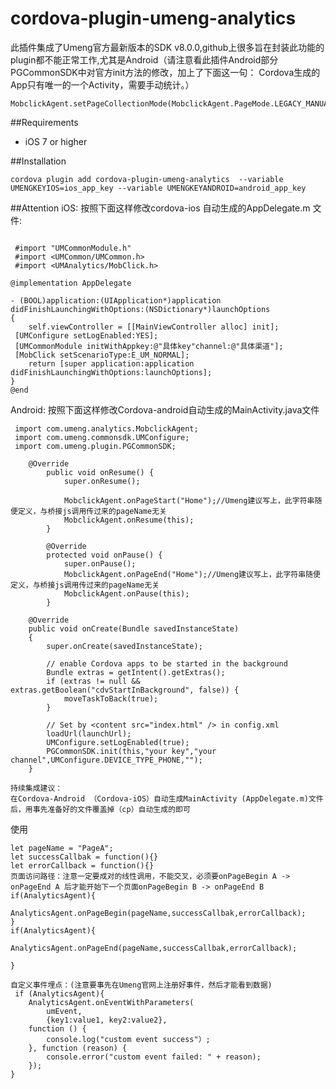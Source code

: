 # cordova-plugin-umeng-analytics
此插件集成了Umeng官方最新版本的SDK v8.0.0,github上很多旨在封装此功能的plugin都不能正常工作,尤其是Android（请注意看此插件Android部分PGCommonSDK中对官方init方法的修改，加上了下面这一句：
Cordova生成的App只有唯一的一个Activity，需要手动统计。）
```$xslt
MobclickAgent.setPageCollectionMode(MobclickAgent.PageMode.LEGACY_MANUAL);
```

##Requirements

 - iOS 7 or higher

##Installation

    cordova plugin add cordova-plugin-umeng-analytics  --variable UMENGKEYIOS=ios_app_key --variable UMENGKEYANDROID=android_app_key

##Attention
iOS:
按照下面这样修改cordova-ios 自动生成的AppDelegate.m 文件:
```

 #import "UMCommonModule.h" 
 #import <UMCommon/UMCommon.h> 
 #import <UMAnalytics/MobClick.h>

@implementation AppDelegate

- (BOOL)application:(UIApplication*)application didFinishLaunchingWithOptions:(NSDictionary*)launchOptions
{
    self.viewController = [[MainViewController alloc] init]; 
 [UMConfigure setLogEnabled:YES];
 [UMCommonModule initWithAppkey:@"具体key"channel:@"具体渠道"]; 
 [MobClick setScenarioType:E_UM_NORMAL];
    return [super application:application didFinishLaunchingWithOptions:launchOptions];
}  
@end
```

Android:
按照下面这样修改Cordova-android自动生成的MainActivity.java文件
```
 import com.umeng.analytics.MobclickAgent; 
 import com.umeng.commonsdk.UMConfigure; 
 import com.umeng.plugin.PGCommonSDK;

    @Override
        public void onResume() {
            super.onResume();
    
            MobclickAgent.onPageStart("Home");//Umeng建议写上，此字符串随便定义，与桥接js调用传过来的pageName无关
            MobclickAgent.onResume(this);
        }
    
        @Override
        protected void onPause() {
            super.onPause();
            MobclickAgent.onPageEnd("Home");//Umeng建议写上，此字符串随便定义，与桥接js调用传过来的pageName无关
            MobclickAgent.onPause(this);
        }

    @Override
    public void onCreate(Bundle savedInstanceState)
    {
        super.onCreate(savedInstanceState);

        // enable Cordova apps to be started in the background
        Bundle extras = getIntent().getExtras();
        if (extras != null && extras.getBoolean("cdvStartInBackground", false)) {
            moveTaskToBack(true);
        }

        // Set by <content src="index.html" /> in config.xml
        loadUrl(launchUrl);
        UMConfigure.setLogEnabled(true); 
        PGCommonSDK.init(this,"your key","your channel",UMConfigure.DEVICE_TYPE_PHONE,"");
    }

 ``` 
 ```
持续集成建议：
在Cordova-Android （Cordova-iOS）自动生成MainActivity (AppDelegate.m)文件后，用事先准备好的文件覆盖掉（cp）自动生成的即可
```
使用
```
let pageName = "PageA";
let successCallbak = function(){}
let errorCallback = function(){}
页面访问路径：注意一定要成对的线性调用，不能交叉，必须要onPageBegin A -> onPageEnd A 后才能开始下一个页面onPageBegin B -> onPageEnd B
if(AnalyticsAgent){
        AnalyticsAgent.onPageBegin(pageName,successCallbak,errorCallback);
}
if(AnalyticsAgent){
        AnalyticsAgent.onPageEnd(pageName,successCallbak,errorCallback);
    
}

自定义事件埋点：(注意要事先在Umeng官网上注册好事件，然后才能看到数据)
 if (AnalyticsAgent){
    AnalyticsAgent.onEventWithParameters(
        umEvent,
        {key1:value1, key2:value2}, 
    function () {
        console.log("custom event success"）;
    }, function (reason) {
        console.error("custom event failed: " + reason);
    });
}
```